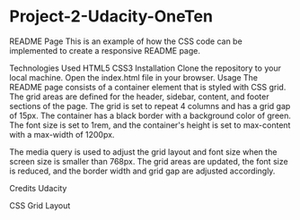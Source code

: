 # Project-2-Udacity-OneTen

README Page
This is an example of how the CSS code can be implemented to create a responsive README page.

Technologies Used
HTML5
CSS3
Installation
Clone the repository to your local machine.
Open the index.html file in your browser.
Usage
The README page consists of a container element that is styled with CSS grid. The grid areas are defined for the header, sidebar, content, and footer sections of the page. The grid is set to repeat 4 columns and has a grid gap of 15px. The container has a black border with a background color of green. The font size is set to 1rem, and the container's height is set to max-content with a max-width of 1200px.

The media query is used to adjust the grid layout and font size when the screen size is smaller than 768px. The grid areas are updated, the font size is reduced, and the border width and grid gap are adjusted accordingly.

Credits
Udacity 

CSS Grid Layout







